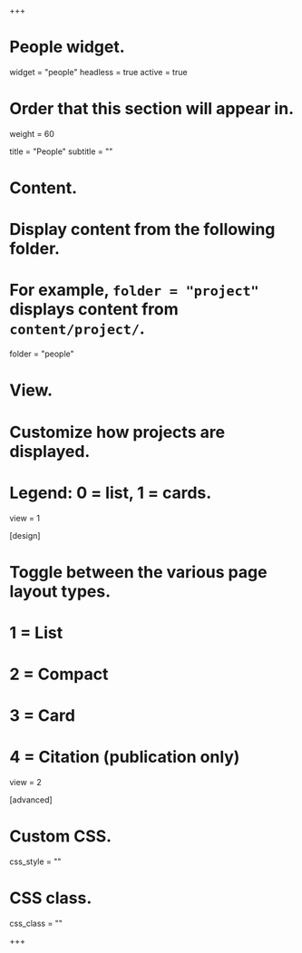 +++
# People widget.
widget = "people"
headless = true
active = true

# Order that this section will appear in.
weight = 60

title = "People"
subtitle = ""


# Content.
# Display content from the following folder.
# For example, `folder = "project"` displays content from `content/project/`.
folder = "people"

# View.
# Customize how projects are displayed.
# Legend: 0 = list, 1 = cards.
view = 1
  
[design]
  # Toggle between the various page layout types.
  #   1 = List
  #   2 = Compact
  #   3 = Card
  #   4 = Citation (publication only)
  view = 2
  
  [advanced]
 # Custom CSS. 
 css_style = ""
 
 # CSS class.
 css_class = ""

+++
